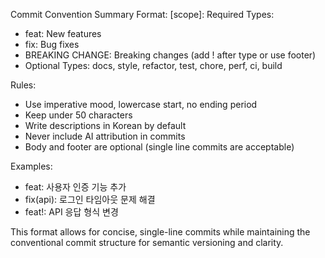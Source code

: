 Commit Convention Summary
Format: <type>[scope]: <description>
Required Types:

- feat: New features
- fix: Bug fixes
- BREAKING CHANGE: Breaking changes (add ! after type or use footer)
- Optional Types: docs, style, refactor, test, chore, perf, ci, build

Rules:

- Use imperative mood, lowercase start, no ending period
- Keep under 50 characters
- Write descriptions in Korean by default
- Never include AI attribution in commits
- Body and footer are optional (single line commits are acceptable)

Examples:

- feat: 사용자 인증 기능 추가
- fix(api): 로그인 타임아웃 문제 해결
- feat!: API 응답 형식 변경

This format allows for concise, single-line commits while maintaining the conventional commit structure for semantic versioning and clarity.
